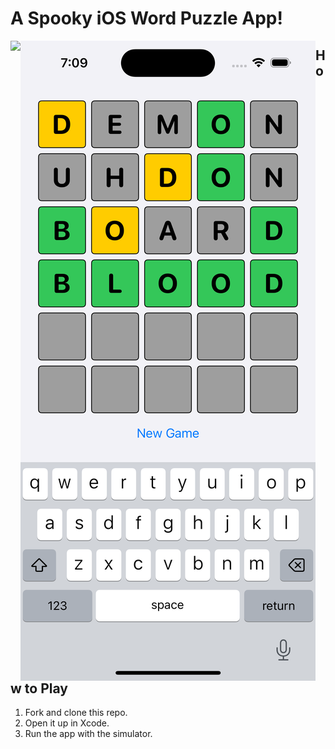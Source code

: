 <div align="left">
  <h1>A Spooky iOS Word Puzzle App!</h1>
  <img align="left" src="https://i.pinimg.com/originals/7b/d7/be/7bd7bef6b26ac1e854fb48de685d806a.png">
  <img align="left" src="./preview.png">
  <h2>How to Play</h2>
  <ol>
    <li>Fork and clone this repo.</li>
    <li>Open it up in Xcode.</li>
    <li>Run the app with the simulator.</li>
  </ol>
</div>
